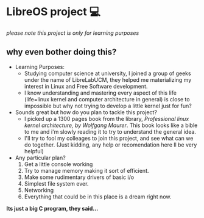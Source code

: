 # LibreOS project :computer:
_please note this project is only for learning purposes_

## why even bother doing this?
  * Learning Purposes:
    * Studying computer science at university, I joined a group of geeks under the name of LibreLabUCM, they helped me materializing my interest in Linux and Free Software development.
    * I know understanding and mastering every aspect of this life (life=linux kernel and computer architecture in general) is close to impossible but why not trying to develop a little kernel just for fun?
  * Sounds great but how do you plan to tackle this project?
    * I picked up a 1300 pages book from the library, _Professional linux kernel architecture, by Wolfgang Maurer_. This book looks like a bible to me and i'm slowly reading it to try to understand the general idea.
    * I'll try to fool my colleages to join this project, and see what can we do together. (Just kidding, any help or recomendation here ll be very helpful)
  * Any particular plan?
    1. Get a little console working
    2. Try to manage memory making it sort of efficient.
    3. Make some rudimentary drivers of basic i/o
    4. Simplest file system ever.
    5. Networking
    6. Everything that could be in this place is a dream right now.

**Its just a big C program, they said...**
